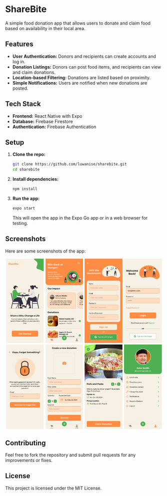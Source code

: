 # ShareBite

A simple food donation app that allows users to donate and claim food based on availability in their local area.

## Features

- **User Authentication:** Donors and recipients can create accounts and log in.
- **Donation Listings:** Donors can post food items, and recipients can view and claim donations.
- **Location-based Filtering:** Donations are listed based on proximity.
- **Simple Notifications:** Users are notified when new donations are posted.

## Tech Stack

- **Frontend:** React Native with Expo
- **Database:** Firebase Firestore
- **Authentication:** Firebase Authentication

## Setup

1. **Clone the repo:**

   ```bash
   git clone https://github.com/luwanise/sharebite.git
   cd sharebite
   ```

2. **Install dependencies:**

   ```bash
   npm install
   ```

3. **Run the app:**

   ```bash
   expo start
   ```

   This will open the app in the Expo Go app or in a web browser for testing.

## Screenshots

Here are some screenshots of the app:

<div style="display: flex; flex-wrap: wrap;">
  <img src="screenshots/welcome.jpg" alt="Welcome Screen" style="width: 24%; margin: 0.5%;" />
  <img src="screenshots/home.jpg" alt="Login Screen" style="width: 24%; margin: 0.5%;" />
  <img src="screenshots/sign-up.jpg" alt="Signup Screen" style="width: 24%; margin: 0.5%;" />
  <img src="screenshots/login.jpg" alt="Home Screen" style="width: 24%; margin: 0.5%;" />
  <img src="screenshots/forgot-password.jpg" alt="Home Screen" style="width: 24%; margin: 0.5%;" />
  <img src="screenshots/new-donation.jpg" alt="New Donation Screen" style="width: 24%; margin: 0.5%;" />
  <img src="screenshots/donation-details.jpg" alt="Claim Donation" style="width: 24%; margin: 0.5%;" />
  <img src="screenshots/profile.jpg" alt="Profile Screen" style="width: 24%; margin: 0.5%;" />
</div>

## Contributing

Feel free to fork the repository and submit pull requests for any improvements or fixes.

## License

This project is licensed under the MIT License.